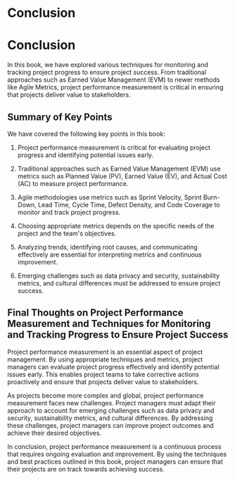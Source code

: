 # Conclusion

Conclusion
==========

In this book, we have explored various techniques for monitoring and tracking project progress to ensure project success. From traditional approaches such as Earned Value Management (EVM) to newer methods like Agile Metrics, project performance measurement is critical in ensuring that projects deliver value to stakeholders.

Summary of Key Points
---------------------

We have covered the following key points in this book:

1. Project performance measurement is critical for evaluating project progress and identifying potential issues early.

2. Traditional approaches such as Earned Value Management (EVM) use metrics such as Planned Value (PV), Earned Value (EV), and Actual Cost (AC) to measure project performance.

3. Agile methodologies use metrics such as Sprint Velocity, Sprint Burn-Down, Lead Time, Cycle Time, Defect Density, and Code Coverage to monitor and track project progress.

4. Choosing appropriate metrics depends on the specific needs of the project and the team's objectives.

5. Analyzing trends, identifying root causes, and communicating effectively are essential for interpreting metrics and continuous improvement.

6. Emerging challenges such as data privacy and security, sustainability metrics, and cultural differences must be addressed to ensure project success.

Final Thoughts on Project Performance Measurement and Techniques for Monitoring and Tracking Progress to Ensure Project Success
-------------------------------------------------------------------------------------------------------------------------------

Project performance measurement is an essential aspect of project management. By using appropriate techniques and metrics, project managers can evaluate project progress effectively and identify potential issues early. This enables project teams to take corrective actions proactively and ensure that projects deliver value to stakeholders.

As projects become more complex and global, project performance measurement faces new challenges. Project managers must adapt their approach to account for emerging challenges such as data privacy and security, sustainability metrics, and cultural differences. By addressing these challenges, project managers can improve project outcomes and achieve their desired objectives.

In conclusion, project performance measurement is a continuous process that requires ongoing evaluation and improvement. By using the techniques and best practices outlined in this book, project managers can ensure that their projects are on track towards achieving success.